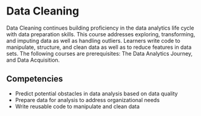 # Data Cleaning

Data Cleaning continues building proficiency in the data analytics life cycle with data preparation skills. This course addresses exploring, transforming, and imputing data as well as handling outliers. Learners write code to manipulate, structure, and clean data as well as to reduce features in data sets. The following courses are prerequisites: The Data Analytics Journey, and Data Acquisition.

## Competencies
- Predict potential obstacles in data analysis based on data quality
- Prepare data for analysis to address organizational needs
- Write reusable code to manipulate and clean data
